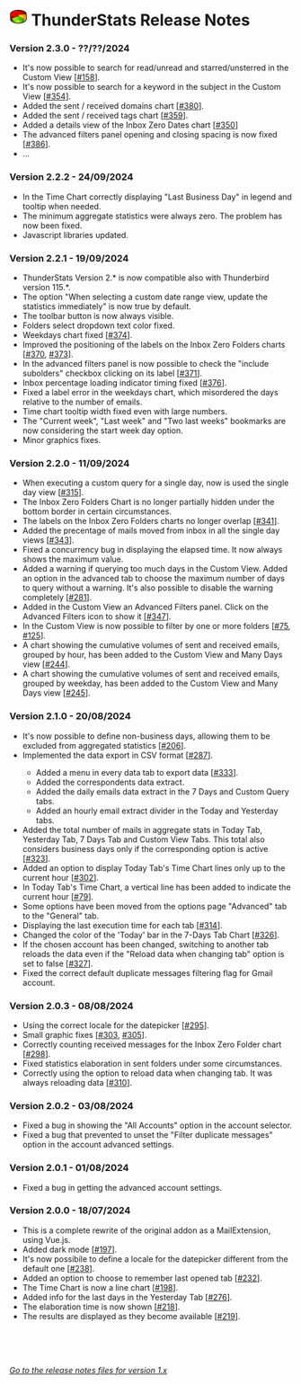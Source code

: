 # ![TS] ThunderStats Release Notes




<h3>Version 2.3.0 - ??/??/2024</h3>
      <ul>
        <li>It's now possible to search for read/unread and starred/unsterred in the Custom View [<a href="https://github.com/micz/ThunderStats/issues/158">#158</a>].</li>
        <li>It's now possible to search for a keyword in the subject in the Custom View [<a href="https://github.com/micz/ThunderStats/issues/354">#354</a>].</li>
        <li>Added the sent / received domains chart [<a href="https://github.com/micz/ThunderStats/issues/380">#380</a>].</li>
        <li>Added the sent / received tags chart [<a href="https://github.com/micz/ThunderStats/issues/359">#359</a>].</li>
        <li>Added a details view of the Inbox Zero Dates chart [<a href="https://github.com/micz/ThunderStats/issues/350">#350</a>]</li>
        <li>The advanced filters panel opening and closing spacing is now fixed [<a href="https://github.com/micz/ThunderStats/issues/386">#386</a>].</li>
        <li>...</li>
      </ul>
<h3>Version 2.2.2 - 24/09/2024</h3>
      <ul>
        <li>In the Time Chart correctly displaying "Last Business Day" in legend and tooltip when needed.</li>
        <li>The minimum aggregate statistics were always zero. The problem has now been fixed.</li>
        <li>Javascript libraries updated.</li>
      </ul>
<h3>Version 2.2.1 - 19/09/2024</h3>
      <ul>
        <li>ThunderStats Version 2.* is now compatible also with Thunderbird version 115.*.</li>
        <li>The option "When selecting a custom date range view, update the statistics immediately" is now true by default.</li>
        <li>The toolbar button is now always visible.</li>
        <li>Folders select dropdown text color fixed.</li>
        <li>Weekdays chart fixed [<a href="https://github.com/micz/ThunderStats/issues/374">#374</a>].</li>
        <li>Improved the positioning of the labels on the Inbox Zero Folders charts [<a href="https://github.com/micz/ThunderStats/issues/370">#370</a>, <a href="https://github.com/micz/ThunderStats/issues/373">#373</a>].</li>
        <li>In the advanced filters panel is now possible to check the "include subolders" checkbox clicking on its label [<a href="https://github.com/micz/ThunderStats/issues/371">#371</a>].</li>
        <li>Inbox percentage loading indicator timing fixed [<a href="https://github.com/micz/ThunderStats/issues/376">#376</a>].</li>
        <li>Fixed a label error in the weekdays chart, which misordered the days relative to the number of emails.</li>
        <li>Time chart tooltip width fixed even with large numbers.</li>
        <li>The "Current week", "Last week" and "Two last weeks" bookmarks are now considering the start week day option.</li>
        <li>Minor graphics fixes.</li>
      </ul>
<h3>Version 2.2.0 - 11/09/2024</h3>
      <ul>
        <li>When executing a custom query for a single day, now is used the single day view [<a href="https://github.com/micz/ThunderStats/issues/315">#315</a>].</li>
        <li>The Inbox Zero Folders Chart is no longer partially hidden under the bottom border in certain circumstances.</li>
        <li>The labels on the Inbox Zero Folders charts no longer overlap [<a href="https://github.com/micz/ThunderStats/issues/341">#341</a>].</li>
        <li>Added the precentage of mails moved from inbox in all the single day views [<a href="https://github.com/micz/ThunderStats/issues/343">#343</a>].</li>
        <li>Fixed a concurrency bug in displaying the elapsed time. It now always shows the maximum value.</li>
        <li>Added a warning if querying too much days in the Custom View. Added an option in the advanced tab to choose the maximum number of days to query without a warning. It's also possible to disable the warning completely [<a href="https://github.com/micz/ThunderStats/issues/281">#281</a>].</li>
        <li>Added in the Custom View an Advanced Filters panel. Click on the Advanced Filters icon to show it [<a href="https://github.com/micz/ThunderStats/issues/347">#347</a>].</li>
        <li>In the Custom View is now possible to filter by one or more folders [<a href="https://github.com/micz/ThunderStats/issues/75">#75</a>, <a href="https://github.com/micz/ThunderStats/issues/125">#125</a>].</li>
        <li>A chart showing the cumulative volumes of sent and received emails, grouped by hour, has been added to the Custom View and Many Days view [<a href="https://github.com/micz/ThunderStats/issues/244">#244</a>].</li>
        <li>A chart showing the cumulative volumes of sent and received emails, grouped by weekday, has been added to the Custom View and Many Days view [<a href="https://github.com/micz/ThunderStats/issues/245">#245</a>].</li>
      </ul>
<h3>Version 2.1.0 - 20/08/2024</h3>
      <ul>
       <li>It's now possible to define non-business days, allowing them to be excluded from aggregated statistics [<a href="https://github.com/micz/ThunderStats/issues/206">#206</a>].</li>
       <li>Implemented the data export in CSV format [<a href="https://github.com/micz/ThunderStats/issues/287">#287</a>].</li>
       <ul>
        <li>Added a menu in every data tab to export data [<a href="https://github.com/micz/ThunderStats/issues/333">#333</a>].</li>
        <li>Added the correspondents data extract.</li>
        <li>Added the daily emails data extract in the 7 Days and Custom Query tabs.</li>
        <li>Added an hourly email extract divider in the Today and Yesterday tabs.</li>
       </ul>
       <li>Added the total number of mails in aggregate stats in Today Tab, Yesterday Tab, 7 Days Tab and Custom View Tabs. This total also considers business days only if the corresponding option is active [<a href="https://github.com/micz/ThunderStats/issues/323">#323</a>].</li>
       <li>Added an option to display Today Tab's Time Chart lines only up to the current hour [<a href="https://github.com/micz/ThunderStats/issues/302">#302</a>].</li>
       <li>In Today Tab's Time Chart, a vertical line has been added to indicate the current hour [<a href="https://github.com/micz/ThunderStats/issues/79">#79</a>].</li>
       <li>Some options have been moved from the options page "Advanced" tab to the "General" tab.</li>
       <li>Displaying the last execution time for each tab [<a href="https://github.com/micz/ThunderStats/issues/314">#314</a>].</li>
       <li>Changed the color of the 'Today' bar in the 7-Days Tab Chart [<a href="https://github.com/micz/ThunderStats/issues/326">#326</a>].</li>
       <li>If the chosen account has been changed, switching to another tab reloads the data even if the "Reload data when changing tab" option is set to false [<a href="https://github.com/micz/ThunderStats/issues/327">#327</a>].</li>
       <li>Fixed the correct default duplicate messages filtering flag for Gmail account.</li>
      </ul>
<h3>Version 2.0.3 - 08/08/2024</h3>
      <ul>
       <li>Using the correct locale for the datepicker [<a href="https://github.com/micz/ThunderStats/issues/295">#295</a>].</li>
       <li>Small graphic fixes [<a href="https://github.com/micz/ThunderStats/issues/303">#303</a>, <a href="https://github.com/micz/ThunderStats/issues/305">#305</a>].</li>
       <li>Correctly counting received messages for the Inbox Zero Folder chart [<a href="https://github.com/micz/ThunderStats/issues/298">#298</a>].</li>
       <li>Fixed statistics elaboration in sent folders under some circumstances.</li>
       <li>Correctly using the option to reload data when changing tab. It was always reloading data [<a href="https://github.com/micz/ThunderStats/issues/310">#310</a>].</li>
      </ul>
<h3>Version 2.0.2 - 03/08/2024</h3>
      <ul>
       <li>Fixed a bug in showing the "All Accounts" option in the account selector.</li>
       <li>Fixed a bug that prevented to unset the "Filter duplicate messages" option in the account advanced settings.</li>
      </ul>
<h3>Version 2.0.1 - 01/08/2024</h3>
      <ul>
       <li>Fixed a bug in getting the advanced account settings.</li>
      </ul>
<h3>Version 2.0.0 - 18/07/2024</h3>
      <ul>
       <li>This is a complete rewrite of the original addon as a MailExtension, using Vue.js.</li>
       <li>Added dark mode [<a href="https://github.com/micz/ThunderStats/issues/197">#197</a>].</li>
       <li>It's now possibile to define a locale for the datepicker different from the default one [<a href="https://github.com/micz/ThunderStats/issues/238">#238</a>].</li>
       <li>Added an option to choose to remember last opened tab [<a href="https://github.com/micz/ThunderStats/issues/232">#232</a>].</li>
       <li>The Time Chart is now a line chart [<a href="https://github.com/micz/ThunderStats/issues/198">#198</a>].</li>
       <li>Added info for the last days in the Yesterday Tab [<a href="https://github.com/micz/ThunderStats/issues/276">#276</a>].</li>
       <li>The elaboration time is now shown [<a href="https://github.com/micz/ThunderStats/issues/218">#218</a>].</li>
       <li>The results are displayed as they become available [<a href="https://github.com/micz/ThunderStats/issues/219">#219</a>].</li>
      </ul>

<br><br><br>



_[Go to the release notes files for version 1.x](CHANGELOG_v1.md)_


[TS]: public/images/mzts-icon-32px.png

